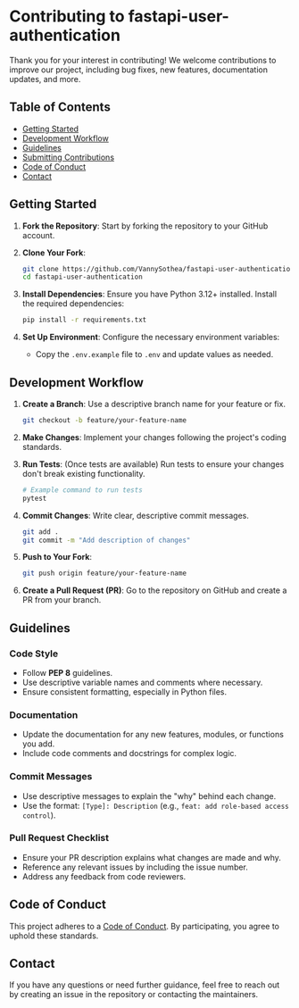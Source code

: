 # Contributing to fastapi-user-authentication

Thank you for your interest in contributing! We welcome contributions to improve our project, including bug fixes, new features, documentation updates, and more.

## Table of Contents

- [Getting Started](#getting-started)
- [Development Workflow](#development-workflow)
- [Guidelines](#guidelines)
- [Submitting Contributions](#submitting-contributions)
- [Code of Conduct](#code-of-conduct)
- [Contact](#contact)

## Getting Started

1. **Fork the Repository**: Start by forking the repository to your GitHub account.
2. **Clone Your Fork**:
   ```bash
   git clone https://github.com/VannySothea/fastapi-user-authentication.git
   cd fastapi-user-authentication
   ```
3. **Install Dependencies**: 
   Ensure you have Python 3.12+ installed. Install the required dependencies:
   ```bash
   pip install -r requirements.txt
   ```

4. **Set Up Environment**: Configure the necessary environment variables:
   - Copy the `.env.example` file to `.env` and update values as needed.

## Development Workflow

1. **Create a Branch**: Use a descriptive branch name for your feature or fix.
   ```bash
   git checkout -b feature/your-feature-name
   ```

2. **Make Changes**: Implement your changes following the project's coding standards.

3. **Run Tests**: (Once tests are available) Run tests to ensure your changes don't break existing functionality.
   ```bash
   # Example command to run tests
   pytest
   ```

4. **Commit Changes**: Write clear, descriptive commit messages.
   ```bash
   git add .
   git commit -m "Add description of changes"
   ```

5. **Push to Your Fork**:
   ```bash
   git push origin feature/your-feature-name
   ```

6. **Create a Pull Request (PR)**: Go to the repository on GitHub and create a PR from your branch.

## Guidelines

### Code Style

- Follow **PEP 8** guidelines.
- Use descriptive variable names and comments where necessary.
- Ensure consistent formatting, especially in Python files.

### Documentation

- Update the documentation for any new features, modules, or functions you add.
- Include code comments and docstrings for complex logic.

### Commit Messages

- Use descriptive messages to explain the "why" behind each change.
- Use the format: `[Type]: Description` (e.g., `feat: add role-based access control`).

### Pull Request Checklist

- Ensure your PR description explains what changes are made and why.
- Reference any relevant issues by including the issue number.
- Address any feedback from code reviewers.

## Code of Conduct

This project adheres to a [Code of Conduct](./CODE_OF_CONDUCT.md). By participating, you agree to uphold these standards.

## Contact

If you have any questions or need further guidance, feel free to reach out by creating an issue in the repository or contacting the maintainers.
